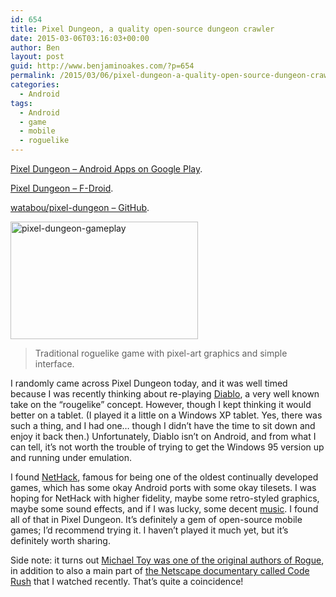 ```yaml
---
id: 654
title: Pixel Dungeon, a quality open-source dungeon crawler
date: 2015-03-06T03:16:03+00:00
author: Ben
layout: post
guid: http://www.benjaminoakes.com/?p=654
permalink: /2015/03/06/pixel-dungeon-a-quality-open-source-dungeon-crawler/
categories:
  - Android
tags:
  - Android
  - game
  - mobile
  - roguelike
---
```

[Pixel Dungeon &#8211; Android Apps on Google Play](https://play.google.com/store/apps/details?id=com.watabou.pixeldungeon).
  
[Pixel Dungeon &#8211; F-Droid](https://f-droid.org/repository/browse/?fdfilter=pixel+dungeon&fdid=com.watabou.pixeldungeon).
  
[watabou/pixel-dungeon &#8211; GitHub](https://github.com/watabou/pixel-dungeon).

[<img src="http://www.benjaminoakes.com/wp-content/uploads/2015/03/pixel-dungeon-gameplay-300x188.png" alt="pixel-dungeon-gameplay" width="300" height="188" class="alignnone size-medium wp-image-655" srcset="https://www.benjaminoakes.com/wp-content/uploads/2015/03/pixel-dungeon-gameplay-300x188.png 300w, https://www.benjaminoakes.com/wp-content/uploads/2015/03/pixel-dungeon-gameplay-1024x640.png 1024w, https://www.benjaminoakes.com/wp-content/uploads/2015/03/pixel-dungeon-gameplay.png 1440w" sizes="(max-width: 300px) 100vw, 300px" />](http://www.benjaminoakes.com/wp-content/uploads/2015/03/pixel-dungeon-gameplay.png)

> Traditional roguelike game with pixel-art graphics and simple interface.

I randomly came across Pixel Dungeon today, and it was well timed because I was recently thinking about re-playing [Diablo](https://en.wikipedia.org/wiki/Diablo_%28video_game%29), a very well known take on the &#8220;rougelike&#8221; concept. However, though I kept thinking it would better on a tablet. (I played it a little on a Windows XP tablet. Yes, there was such a thing, and I had one&#8230; though I didn&#8217;t have the time to sit down and enjoy it back then.) Unfortunately, Diablo isn&#8217;t on Android, and from what I can tell, it&#8217;s not worth the trouble of trying to get the Windows 95 version up and running under emulation.

I found [NetHack](https://en.wikipedia.org/wiki/NetHack), famous for being one of the oldest continually developed games, which has some okay Android ports with some okay tilesets. I was hoping for NetHack with higher fidelity, maybe some retro-styled graphics, maybe some sound effects, and if I was lucky, some decent [music](https://soundcloud.com/cube_code/pixel-dungon). I found all of that in Pixel Dungeon. It&#8217;s definitely a gem of open-source mobile games; I&#8217;d recommend trying it. I haven&#8217;t played it much yet, but it&#8217;s definitely worth sharing.

Side note: it turns out [Michael Toy was one of the original authors of Rogue](https://en.wikipedia.org/wiki/Code_Rush), in addition to also a main part of [the Netscape documentary called Code Rush](http://www.benjaminoakes.com/2015/02/15/code-rush-a-documentary-about-netscape-circa-2000/) that I watched recently. That&#8217;s quite a coincidence!